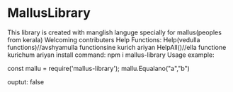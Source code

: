 # MallusLibrary

This library is created with manglish languge specially for mallus(peoples from kerala)
Welcoming contributers
Help Functions:
Help(vedulla functions)//avshyamulla functionsine kurich ariyan
HelpAll()//ella functione kurichum ariyan
install command:
npm i mallus-library 
Usage example:

const mallu = require('mallus-library');
mallu.Equalano("a","b")

ouptut:
false
